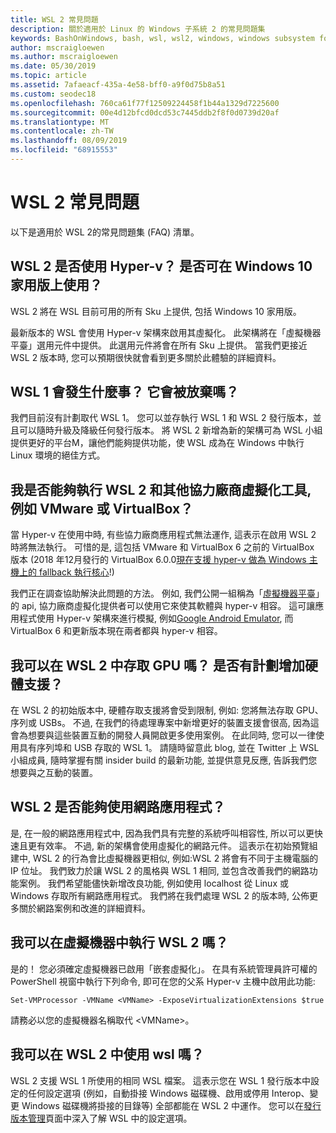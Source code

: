 ```yaml
---
title: WSL 2 常見問題
description: 關於適用於 Linux 的 Windows 子系統 2 的常見問題集
keywords: BashOnWindows, bash, wsl, wsl2, windows, windows subsystem for linux, windowssubsystem, ubuntu, debian, suse, windows 10, 安裝
author: mscraigloewen
ms.author: mscraigloewen
ms.date: 05/30/2019
ms.topic: article
ms.assetid: 7afaeacf-435a-4e58-bff0-a9f0d75b8a51
ms.custom: seodec18
ms.openlocfilehash: 760ca61f77f12509224458f1b44a1329d7225600
ms.sourcegitcommit: 00e4d12bfcd0dcd53c7445ddb2f8f0d0739d20af
ms.translationtype: MT
ms.contentlocale: zh-TW
ms.lasthandoff: 08/09/2019
ms.locfileid: "68915553"
---
```

# <a name="wsl-2-faq"></a>WSL 2 常見問題

以下是適用於 WSL 2的常見問題集 (FAQ) 清單。

## <a name="does-wsl-2-use-hyper-v-will-it-be-available-on-windows-10-home"></a>WSL 2 是否使用 Hyper-v？ 是否可在 Windows 10 家用版上使用？

WSL 2 將在 WSL 目前可用的所有 Sku 上提供, 包括 Windows 10 家用版。

最新版本的 WSL 會使用 Hyper-v 架構來啟用其虛擬化。 此架構將在「虛擬機器平臺」選用元件中提供。 此選用元件將會在所有 Sku 上提供。 當我們更接近 WSL 2 版本時, 您可以預期很快就會看到更多關於此體驗的詳細資料。

## <a name="what-will-happen-to-wsl-1-will-it-be-abandoned"></a>WSL 1 會發生什麼事？ 它會被放棄嗎？

我們目前沒有計劃取代 WSL 1。 您可以並存執行 WSL 1 和 WSL 2 發行版本，並且可以隨時升級及降級任何發行版本。 將 WSL 2 新增為新的架構可為 WSL 小組提供更好的平台M，讓他們能夠提供功能，使 WSL 成為在 Windows 中執行 Linux 環境的絕佳方式。

## <a name="will-i-be-able-to-run-wsl-2-and-other-3rd-party-virtualization-tools-such-as-vmware-or-virtualbox"></a>我是否能夠執行 WSL 2 和其他協力廠商虛擬化工具, 例如 VMware 或 VirtualBox？

當 Hyper-v 在使用中時, 有些協力廠商應用程式無法運作, 這表示在啟用 WSL 2 時將無法執行。 可惜的是, 這包括 VMware 和 VirtualBox 6 之前的 VirtualBox 版本 (2018 年12月發行的 VirtualBox 6.0.0[現在支援 hyper-v 做為 Windows 主機上的 fallback 執行核心][1]!)

我們正在調查協助解決此問題的方法。 例如, 我們公開一組稱為「[虛擬機器平臺][2]」的 api, 協力廠商虛擬化提供者可以使用它來使其軟體與 hyper-v 相容。 這可讓應用程式使用 Hyper-v 架構來進行模擬, 例如[Google Android Emulator][3], 而 VirtualBox 6 和更新版本現在兩者都與 hyper-v 相容。

## <a name="can-i-access-the-gpu-in-wsl-2-are-there-plans-to-increase-hardware-support"></a>我可以在 WSL 2 中存取 GPU 嗎？ 是否有計劃增加硬體支援？

在 WSL 2 的初始版本中, 硬體存取支援將會受到限制, 例如: 您將無法存取 GPU、序列或 USBs。 不過, 在我們的待處理專案中新增更好的裝置支援會很高, 因為這會為想要與這些裝置互動的開發人員開啟更多使用案例。 在此同時, 您可以一律使用具有序列埠和 USB 存取的 WSL 1。 請隨時留意此 blog, 並在 Twitter 上 WSL 小組成員, 隨時掌握有關 insider build 的最新功能, 並提供意見反應, 告訴我們您想要與之互動的裝置。

## <a name="will-wsl-2-be-able-to-use-networking-applications"></a>WSL 2 是否能夠使用網路應用程式？

是, 在一般的網路應用程式中, 因為我們具有完整的系統呼叫相容性, 所以可以更快速且更有效率。 不過, 新的架構會使用虛擬化的網路元件。 這表示在初始預覽組建中, WSL 2 的行為會比虛擬機器更相似, 例如:WSL 2 將會有不同于主機電腦的 IP 位址。 我們致力於讓 WSL 2 的風格與 WSL 1 相同, 並包含改善我們的網路功能案例。 我們希望能儘快新增改良功能, 例如使用 localhost 從 Linux 或 Windows 存取所有網路應用程式。 我們將在我們處理 WSL 2 的版本時, 公佈更多關於網路案例和改進的詳細資料。

## <a name="can-i-run-wsl-2-in-a-virtual-machine"></a>我可以在虛擬機器中執行 WSL 2 嗎？

是的！ 您必須確定虛擬機器已啟用「嵌套虛擬化」。 在具有系統管理員許可權的 PowerShell 視窗中執行下列命令, 即可在您的父系 Hyper-v 主機中啟用此功能:

`Set-VMProcessor -VMName <VMName> -ExposeVirtualizationExtensions $true`

請務必以您的虛擬機器名稱取代 &lt;VMName&gt;。

## <a name="can-i-use-wslconf-in-wsl-2"></a>我可以在 WSL 2 中使用 wsl 嗎？

WSL 2 支援 WSL 1 所使用的相同 WSL 檔案。 這表示您在 WSL 1 發行版本中設定的任何設定選項 (例如，自動掛接 Windows 磁碟機、啟用或停用 Interop、變更 Windows 磁碟機將掛接的目錄等) 全部都能在 WSL 2 中運作。 您可以在[發行版本管理](./wsl-config.md)頁面中深入了解 WSL 中的設定選項。 

 [1]: https://www.virtualbox.org/wiki/Changelog-6.0
 [2]: https://docs.microsoft.com/en-us/virtualization/api/
 [3]: https://devblogs.microsoft.com/visualstudio/hyper-v-android-emulator-support/

